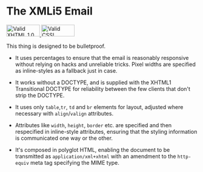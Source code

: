 # The XMLi5 Email

<p>
  <a href="https://validator.w3.org/check?uri=http%3A%2F%2Fxmli5.github.io%2Femail%2F">
    <img src="http://www.w3.org/Icons/valid-xhtml10" alt="Valid XHTML 1.0 Transitional" height="31" width="88" border="0" style="border:0;width:88px;height:31px" />
  </a>
  <a href="https://jigsaw.w3.org/css-validator/validator?uri=http%3A%2F%2Fxmli5.github.io%2Femail%2F">
    <img src="http://jigsaw.w3.org/css-validator/images/vcss-blue" alt="Valid CSS!" height="31" width="88" border="0" style="border:0;width:88px;height:31px" />
  </a>
</p>

This thing is designed to be bulletproof.

- It uses percentages to ensure that the email is reasonably responsive without relying on hacks and unreliable tricks. Pixel widths are specified as inline-styles as a fallback just in case.

- It works without a DOCTYPE, and is supplied with the XHTML1 Transitional DOCTYPE for reliability between the few clients that don't strip the DOCTYPE.

- It uses only `table`,`tr`, `td` and `br` elements for layout, adjusted where necessary with `align`/`valign` attributes.

- Attributes like `width`, `height`, `border` etc. are specified and then respecified in inline-style attributes, ensuring that the styling information is communicated one way or the other.

- It's composed in polyglot HTML, enabling the document to be transmitted as `application/xml+xhtml` with an amendment to the `http-equiv` meta tag specifying the MIME type.
